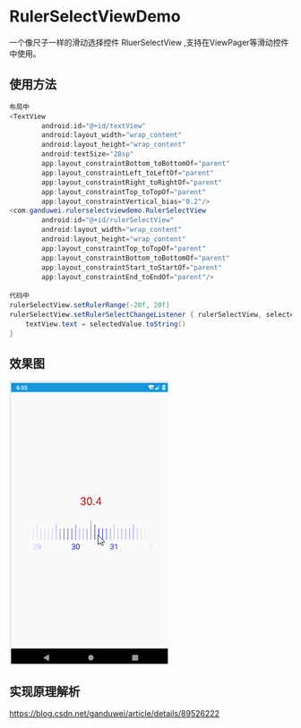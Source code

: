# RulerSelectViewDemo
一个像尺子一样的滑动选择控件 RluerSelectView ,支持在ViewPager等滑动控件中使用。
## 使用方法
```java
布局中
<TextView
        android:id="@+id/textView"
        android:layout_width="wrap_content"
        android:layout_height="wrap_content"
        android:textSize="28sp"
        app:layout_constraintBottom_toBottomOf="parent"
        app:layout_constraintLeft_toLeftOf="parent"
        app:layout_constraintRight_toRightOf="parent"
        app:layout_constraintTop_toTopOf="parent"
        app:layout_constraintVertical_bias="0.2"/>
<com.ganduwei.rulerselectviewdemo.RulerSelectView
        android:id="@+id/rulerSelectView"
        android:layout_width="wrap_content"
        android:layout_height="wrap_content"
        app:layout_constraintTop_toTopOf="parent"
        app:layout_constraintBottom_toBottomOf="parent"
        app:layout_constraintStart_toStartOf="parent"
        app:layout_constraintEnd_toEndOf="parent"/>
            
代码中
rulerSelectView.setRulerRange(-20f, 20f)
rulerSelectView.setRulerSelectChangeListener { rulerSelectView, selectedPosition, selectedValue ->
    textView.text = selectedValue.toString()
}
```
## 效果图
![这里随便写文字](https://github.com/ganduwei/RulerSelectViewDemo/blob/master/ruler14154.gif)

## 实现原理解析
https://blog.csdn.net/ganduwei/article/details/89526222

